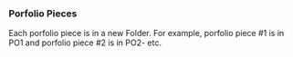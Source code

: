 ### Porfolio Pieces
Each porfolio piece is in a new Folder. For example, porfolio piece #1 is in PO1 and porfolio piece #2 is in PO2- etc. 
